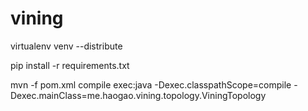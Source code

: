 vining
=======

virtualenv venv --distribute  

pip install -r requirements.txt  

mvn -f pom.xml compile exec:java -Dexec.classpathScope=compile -Dexec.mainClass=me.haogao.vining.topology.ViningTopology

